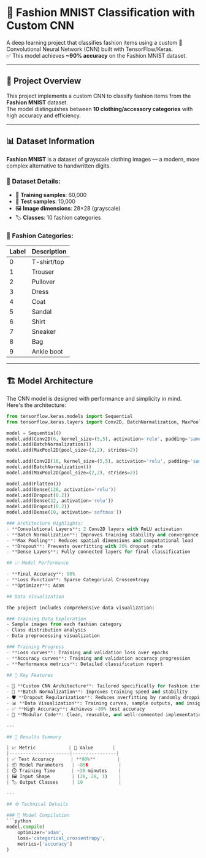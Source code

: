# 👗 Fashion MNIST Classification with Custom CNN

A deep learning project that classifies fashion items using a custom 🧠 Convolutional Neural Network (CNN) built with TensorFlow/Keras.  
✅ This model achieves **~90% accuracy** on the Fashion MNIST dataset.

---

## 🎯 Project Overview

This project implements a custom CNN to classify fashion items from the **Fashion MNIST** dataset.  
The model distinguishes between **10 clothing/accessory categories** with high accuracy and efficiency.

---

## 📊 Dataset Information

**Fashion MNIST** is a dataset of grayscale clothing images — a modern, more complex alternative to handwritten digits.

### 🔢 Dataset Details:
- 🧵 **Training samples**: 60,000  
- 🧪 **Test samples**: 10,000  
- 🖼️ **Image dimensions**: 28×28 (grayscale)  
- 🏷️ **Classes**: 10 fashion categories

### 🧾 Fashion Categories:
| Label | Description   |
|-------|---------------|
| 0     | T-shirt/top   |
| 1     | Trouser       |
| 2     | Pullover      |
| 3     | Dress         |
| 4     | Coat          |
| 5     | Sandal        |
| 6     | Shirt         |
| 7     | Sneaker       |
| 8     | Bag           |
| 9     | Ankle boot    |

---

## 🏗️ Model Architecture

The CNN model is designed with performance and simplicity in mind. Here's the architecture:

```python
from tensorflow.keras.models import Sequential
from tensorflow.keras.layers import Conv2D, BatchNormalization, MaxPool2D, Flatten, Dense, Dropout

model = Sequential()
model.add(Conv2D(6, kernel_size=(5,5), activation='relu', padding='same', input_shape=(28,28,1)))
model.add(BatchNormalization())
model.add(MaxPool2D(pool_size=(2,2), strides=2))

model.add(Conv2D(16, kernel_size=(5,5), activation='relu', padding='same'))
model.add(BatchNormalization())
model.add(MaxPool2D(pool_size=(2,2), strides=2))

model.add(Flatten())
model.add(Dense(128, activation='relu'))
model.add(Dropout(0.2))
model.add(Dense(32, activation='relu'))
model.add(Dropout(0.2))
model.add(Dense(10, activation='softmax'))

### Architecture Highlights:
- **Convolutional Layers**: 2 Conv2D layers with ReLU activation
- **Batch Normalization**: Improves training stability and convergence
- **Max Pooling**: Reduces spatial dimensions and computational load
- **Dropout**: Prevents overfitting with 20% dropout rate
- **Dense Layers**: Fully connected layers for final classification

## 📈 Model Performance

- **Final Accuracy**: 90%
- **Loss Function**: Sparse Categorical Crossentropy
- **Optimizer**: Adam

## Data Visualization

The project includes comprehensive data visualization:

### Training Data Exploration
- Sample images from each fashion category
- Class distribution analysis
- Data preprocessing visualization

### Training Progress
- **Loss curves**: Training and validation loss over epochs
- **Accuracy curves**: Training and validation accuracy progression
- **Performance metrics**: Detailed classification report

## 🌟 Key Features

- 🧠 **Custom CNN Architecture**: Tailored specifically for fashion item classification  
- 🧪 **Batch Normalization**: Improves training speed and stability  
- 🛡️ **Dropout Regularization**: Reduces overfitting by randomly dropping neurons  
- 📊 **Data Visualization**: Training curves, sample outputs, and insights  
- ✅ **High Accuracy**: Achieves ~89% test accuracy  
- 🧱 **Modular Code**: Clean, reusable, and well-commented implementation  

---

## 📌 Results Summary

| 📈 Metric            | 🔢 Value       |
|----------------------|----------------|
| ✅ Test Accuracy      | **90%**        |
| 📦 Model Parameters   | ~85K           |
| ⏱️ Training Time      | ~10 minutes    |
| 🖼️ Input Shape        | (28, 28, 1)    |
| 🏷️ Output Classes     | 10             |

---

## ⚙️ Technical Details

### 🔧 Model Compilation
```python
model.compile(
    optimizer='adam',
    loss='categorical_crossentropy',
    metrics=['accuracy']
)
